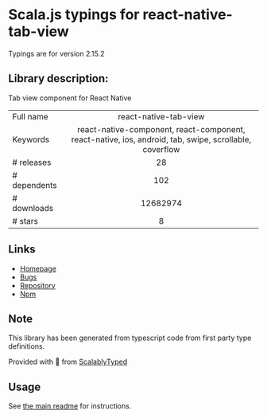 
# Scala.js typings for react-native-tab-view

Typings are for version 2.15.2

## Library description:
Tab view component for React Native

|                    |                 |
| ------------------ | :-------------: |
| Full name          | react-native-tab-view |
| Keywords           | react-native-component, react-component, react-native, ios, android, tab, swipe, scrollable, coverflow |
| # releases         | 28 |
| # dependents       | 102 |
| # downloads        | 12682974 |
| # stars            | 8 |

## Links
- [Homepage](https://github.com/satya164/react-native-tab-view#readme)
- [Bugs](https://github.com/satya164/react-native-tab-view/issues)
- [Repository](https://github.com/satya164/react-native-tab-view)
- [Npm](https://www.npmjs.com/package/react-native-tab-view)
    


## Note
This library has been generated from typescript code from first party type definitions.

Provided with :purple_heart: from [ScalablyTyped](https://github.com/oyvindberg/ScalablyTyped)

## Usage
See [the main readme](../../readme.md) for instructions.


